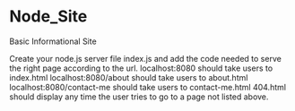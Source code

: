 # Node_Site
Basic Informational Site


Create your node.js server file index.js and add the code needed to serve the right page according to the url.
localhost:8080 should take users to index.html
localhost:8080/about should take users to about.html
localhost:8080/contact-me should take users to contact-me.html
404.html should display any time the user tries to go to a page not listed above.